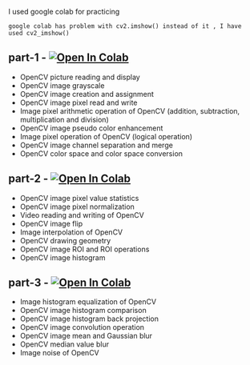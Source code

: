 I used google colab for practicing

`google colab has problem with cv2.imshow()
instead of it , I have  used cv2_imshow()`


## part-1 - [![Open In Colab](https://colab.research.google.com/assets/colab-badge.svg)](https://colab.research.google.com/github/ash11sh/opencv-notes/blob/master/learn_opencv_part1.ipynb)
* OpenCV picture reading and display
* OpenCV image grayscale
* OpenCV image creation and assignment
* OpenCV image pixel read and write
* Image pixel arithmetic operation of OpenCV (addition, subtraction, multiplication and division)
* OpenCV image pseudo color enhancement
* Image pixel operation of OpenCV (logical operation)
* OpenCV image channel separation and merge
* OpenCV color space and color space conversion


## part-2 - [![Open In Colab](https://colab.research.google.com/assets/colab-badge.svg)](https://colab.research.google.com/github/ash11sh/opencv-notes/blob/master/learn_opencv_part2.ipynb)
* OpenCV image pixel value statistics
* OpenCV image pixel normalization
* Video reading and writing of OpenCV
* OpenCV image flip
* Image interpolation of OpenCV
* OpenCV drawing geometry
* OpenCV image ROI and ROI operations
* OpenCV image histogram

## part-3 - [![Open In Colab](https://colab.research.google.com/assets/colab-badge.svg)](https://colab.research.google.com/github/ash11sh/opencv-notes/blob/master/learn_opencv_part3.ipynb)
* Image histogram equalization of OpenCV
* OpenCV image histogram comparison
* OpenCV image histogram back projection
* OpenCV image convolution operation
* OpenCV image mean and Gaussian blur
* OpenCV median value blur
* Image noise of OpenCV
